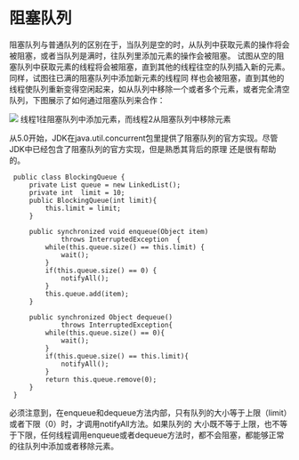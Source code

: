 # 阻塞队列
阻塞队列与普通队列的区别在于，当队列是空的时，从队列中获取元素的操作将会被阻塞，或者当队列是满时，往队列里添加元素的操作会被阻塞。
试图从空的阻塞队列中获取元素的线程将会被阻塞，直到其他的线程往空的队列插入新的元素。同样，试图往已满的阻塞队列中添加新元素的线程同
样也会被阻塞，直到其他的线程使队列重新变得空闲起来，如从队列中移除一个或者多个元素，或者完全清空队列，下图展示了如何通过阻塞队列来合作：

![](../23-1.png)
线程1往阻塞队列中添加元素，而线程2从阻塞队列中移除元素

从5.0开始，JDK在java.util.concurrent包里提供了阻塞队列的官方实现。尽管JDK中已经包含了阻塞队列的官方实现，但是熟悉其背后的原理
还是很有帮助的。

     public class BlockingQueue {
         private List queue = new LinkedList();
         private int  limit = 10;
         public BlockingQueue(int limit){
             this.limit = limit;
         }
          
         public synchronized void enqueue(Object item)
                 throws InterruptedException  {
             while(this.queue.size() == this.limit) {
                 wait();
             }
             if(this.queue.size() == 0) {
                 notifyAll();
             }
             this.queue.add(item);
         }
          
         public synchronized Object dequeue()
                 throws InterruptedException{
             while(this.queue.size() == 0){
                 wait();
             }
             if(this.queue.size() == this.limit){
                 notifyAll();
             }
             return this.queue.remove(0);
         }
     }

必须注意到，在enqueue和dequeue方法内部，只有队列的大小等于上限（limit）或者下限（0）时，才调用notifyAll方法。如果队列的
大小既不等于上限，也不等于下限，任何线程调用enqueue或者dequeue方法时，都不会阻塞，都能够正常的往队列中添加或者移除元素。





















